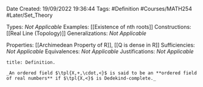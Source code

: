 <div class="topSpace"></div>

Date Created: 19/09/2022 19:36:44
Tags: #Definition #Courses/MATH254 #Later/Set_Theory

Types: _Not Applicable_
Examples: [[Existence of nth roots]]
Constructions: [[Real Line (Topology)]]
Generalizations: _Not Applicable_

Properties: [[Archimedean Property of R]], [[Q is dense in R]]
Sufficiencies: _Not Applicable_
Equivalences: _Not Applicable_
Justifications: _Not Applicable_

``` ad-Definition
title: Definition.

_An ordered field $\tpl{X,+,\cdot,<}$ is said to be an **ordered field of real numbers** if $\tpl{X,<}$ is Dedekind-complete._

```
